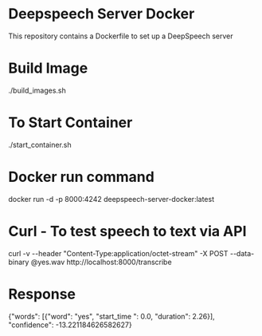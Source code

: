 # Deepspeech Server Docker

This repository contains a Dockerfile to set up a DeepSpeech server

# Build Image
 ./build_images.sh

# To Start Container
 ./start_container.sh

# Docker run command
 docker run -d -p 8000:4242 deepspeech-server-docker:latest

# Curl - To test speech to text via API
 curl -v  --header "Content-Type:application/octet-stream" -X POST --data-binary @yes.wav http://localhost:8000/transcribe

# Response 
 {"words": [{"word": "yes", "start_time ": 0.0, "duration": 2.26}], "confidence": -13.221184626582627}
